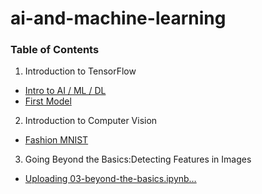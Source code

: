 # ai-and-machine-learning

### Table of Contents
1. Introduction to TensorFlow
  - [Intro to AI / ML / DL](./intro-to-ai-ml-dl.md)
  - [First Model](./01-first-model.ipynb)
2. Introduction to Computer Vision
  - [Fashion MNIST](./02-fashion-mnist.ipynb)

3. Going Beyond the Basics:Detecting Features in Images
  - [Uploading 03-beyond-the-basics.ipynb…]()
